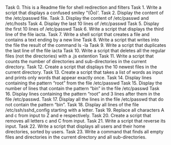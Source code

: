  Task 0. This is a Readme file for shell redirection and filters
 Task 1. Write a script that displays a confused smiley "(Ôo)'.
 Task 2. Display the content of the /etc/passwd file.
 Task 3. Display the content of /etc/passwd and /etc/hosts
 Task 4. Display the last 10 lines of /etc/passwd
 Task 5. Display the first 10 lines of /etc/passwd
 Task 6. Write a script that displays the third line of the file iacta.
 Task 7. Write a shell script that creates a file and contains a text ending by a new line
 Task 8. Write a script that writes into the file the result of the command ls -la
 Task 9. Write a script that duplicates the last line of the file iacta
 Task 10. Write a script that deletes all the regular files (not the directories) with a .js extention
 Task 11. Write a script that counts the number of directories and sub-directories in the current directory.
 Task 12. Create a script that displays the 10 newest files in the current directory.
 Task 13. Create a script that takes a list of words as input and prints only words that appear exactly once.
 Task 14. Display lines containing the pattern “root” from the file /etc/passwd
 Task 15. Display the number of lines that contain the pattern “bin” in the file /etc/passwd
 Task 16. Display lines containing the pattern “root” and 3 lines after them in the file /etc/passwd.
 Task 17. Display all the lines in the file /etc/passwd that do not contain the pattern “bin”.
 Task 18. Display all lines of the file /etc/ssh/sshd_config starting with a letter.
 Task 19. Replace all characters A and c from input to Z and e respectively.
 Task 20. Create a script that removes all letters c and C from input.
 Task 21. Write a script that reverse its input.
 Task 22. Write a script that displays all users and their home directories, sorted by users.
 Task 23. Write a command that finds all empty files and directories in the current directory and all sub-directories.
